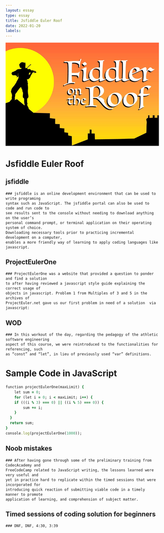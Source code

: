 ```yaml
---
layout: essay
type: essay
title: Jsfiddle Euler Roof
date: 2022-01-20
labels:
---
```


<img class="ui tiny left circular floated image" src="../images/Fiddler-on-the-Roof.jpg">

#	Jsfiddle Euler Roof

##	jsfiddle

	###	jsfiddle is an online development environment that can be used to write programing 
	syntax such as JavaScript. The jsfiddle portal can also be used to code and run code to 
	see results sent to the console without needing to download anything on the user’s 
	personal command prompt, or terminal application on their operating system of choice. 
	Downloading necessary tools prior to practicing incremental development on a computer, 
	enables a more friendly way of learning to apply coding languages like javascript. 

##	ProjectEulerOne
	###	ProjectEulerOne was a website that provided a question to ponder and find a solution 
	to after having reviewed a javascript style guide explaining the correct usage of 
	objects in javascript. Problem 1 from Multiples of 3 and 5 in the archives of 
	ProjectEuler.net gave us our first problem in need of a solution  via javascript: 
	

##	WOD
	###	In this workout of the day, regarding the pedagogy of the athletic software engineering 
	aspect of this course, we were reintroduced to the functionalities for referencing, such 
	as “const” and “let”, in lieu of previously used “var” definitions.     

#	Sample Code in JavaScript
```ruby
function projectEulerOne(maxLimit) {
	let sum = 0;
	for (let i = 0; i < maxLimit; i++) {
  	if (((i % 3) === 0) || ((i % 5) === 0)) {
    	sum += i;
    }
  }
  return sum;
}
console.log(projectEulerOne(1000));
```

##	Noob mistakes	     
	###	After having gone through some of the preliminary training from CodecAcademy and
	FreeCodeCamp related to JavaScript writing, the lessons learned were very useful and 
	yet in practice hard to replicate within the timed sessions that were incorporated for 
	introducing quick reaction of submitting viable code in a timely manner to promote 
	application of learning, and comprehension of subject matter. 

##	Timed sessions of coding solution for beginners	     
	###	DNF, DNF, 4:30, 3:39


 
